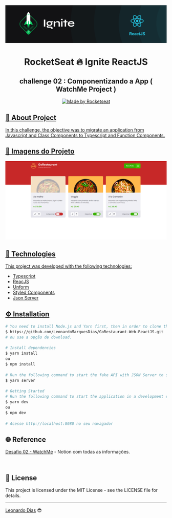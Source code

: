 <div align="center">
  <img src="./assets/ignite.png">
</div>

<h1 align="center"> RocketSeat 🔥 Ignite ReactJS </h1>

<h2 align="center"> challenge 02 : Componentizando a App ( WatchMe Project ) </h2>

<p align="center">
  <a href="https://rocketseat.com.br">
    <img alt="Made by Rocketseat" src="https://img.shields.io/badge/made%20by-Rocketseat-%2306b656?style=flat-square">
</p>

## 🚀 About Project
In this challenge, the objective was to migrate an application from Javascript and Class Components to Typescript and Function Components. 

## 🔲 Imagens do Projeto

<div align="center">
   <img src="./assets/gorestaurant.png" alt="imagem do Projeto"/> 
   </br>
</div>

## 🧰 Technologies
This project was developed with the following technologies:
* Typescript
* ReacJS
* Unform
* Styled Components
* Json Server

## ⚙️ Installation
```bash
# You need to install Node.js and Yarn first, then in order to clone the project via HTTPS, run this command:
$ https://github.com/LeonardoMarquesDias/GoRestaurant-Web-ReactJS.git
# ou use a opção de download.

# Install dependencies
$ yarn install
ou
$ npm install

# Run the following command to start the fake API with JSON Server to simulate an API that has foods information:
$ yarn server

# Getting Started
# Run the following command to start the application in a development environment:
$ yarn dev 
ou
$ npm dev

# Acesse http://localhost:8080 no seu navagador
```
## 🌐 Reference

[Desafio 02 - WatchMe](https://www.notion.so/Desafio-02-Componentizando-a-aplica-o-b9f0f025c95b437699d0c3115f55b0f1) - Notion com todas as informações.

<br>

## 📝 License

This project is licensed under the MIT License - see the LICENSE file for details.

---

[Leonardo Dias](https://github.com/LeonardoMarquesDias) 😎


